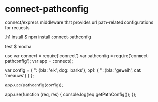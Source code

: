 connect-pathconfig
==================

connect/express middleware that provides url path-related configurations for requests

.h1 install
$ npm install connect-pathconfig

test
$ mocha

use
var connect = require('connect')
var pathconfig = require('connect-pathconfig');
var app = connect();

var config = {
  '': {bla: 'elk', dog: 'barks'},
  pp1: {
    '': {bla: 'geweih', cat: 'meauws'}
  }
};

app.use(pathconfig(config));

app.use(function (req, res) {
  console.log(req.getPathConfig());
});
